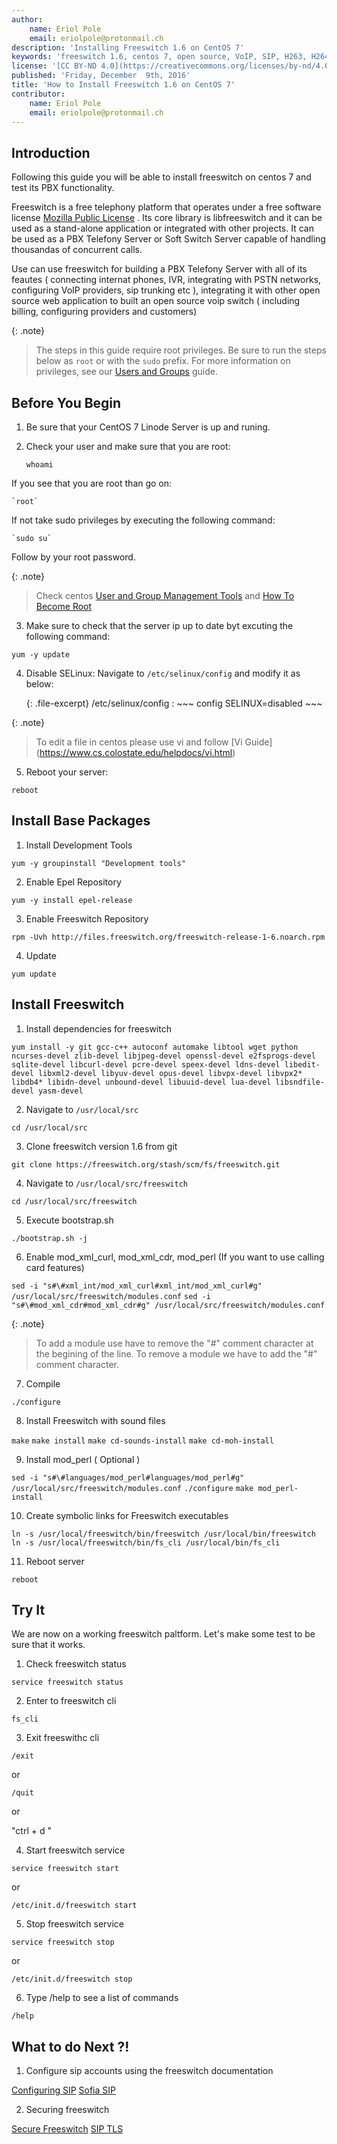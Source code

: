 ```yaml
---
author:
    name: Eriol Pole
    email: eriolpole@protonmail.ch
description: 'Installing Freeswitch 1.6 on CentOS 7'
keywords: 'freeswitch 1.6, centos 7, open source, VoIP, SIP, H263, H264, IVR, API, skypopen, H.323, SCCP'
license: '[CC BY-ND 4.0](https://creativecommons.org/licenses/by-nd/4.0)'
published: 'Friday, December  9th, 2016'
title: 'How to Install Freeswitch 1.6 on CentOS 7'
contributor:
    name: Eriol Pole
    email: eriolpole@protonmail.ch
---
```


## Introduction

Following this guide you will be able to install freeswitch on centos 7 and test its PBX functionality. 

Freeswitch is a free telephony platform that operates under a free software license [Mozilla Public License](https://www.mozilla.org/en-US/MPL/) . Its core library is libfreeswitch and it can be used as a stand-alone application or integrated with other projects. It can be used as a PBX Telefony Server or Soft Switch Server capable of handling thousandas of concurrent calls.

Use can use freeswitch for building a PBX Telefony Server with all of its feautes ( connecting internat phones, IVR, integrating with PSTN networks, configuring VoIP providers, sip trunking etc ), integrating it with other open source web application to built an open source voip switch ( including billing, configuring providers and customers)

{: .note}
>
> The steps in this guide require root privileges. Be sure to run the steps below as `root` or with the `sudo` prefix. For more information on privileges, see our [Users and Groups](/docs/tools-reference/linux-users-and-groups) guide. 

## Before You Begin

1. Be sure that your CentOS 7 Linode Server is up and runing.
2. Check your user and make sure that you are root:

    `whoami`

 If you see that you are root than go on:

    `root`
	
 If not take sudo privileges by executing the following command:

    `sudo su`
	
 Follow by your root password.

 {: .note}
 >
 > Check centos [User and Group Management Tools](https://www.centos.org/docs/5/html/Deployment_Guide-en-US/s1-users-tools.html) and  [How To Become Root](https://wiki.centos.org/TipsAndTricks/BecomingRoot)
	
3. Make sure to check that the server ip up to date byt excuting the following command: 

 `yum -y update`

4. Disable SELinux: Navigate to `/etc/selinux/config` and modify it as below:

    {: .file-excerpt}
    /etc/selinux/config
    :   ~~~ config
        SELINUX=disabled
        ~~~

 {: .note}
 >
 > To edit a file in centos please use vi and follow  [Vi Guide] (https://www.cs.colostate.edu/helpdocs/vi.html)

5. Reboot your server:

 `reboot`


## Install Base Packages

1. Install Development Tools

 `yum -y groupinstall "Development tools"`

2. Enable Epel Repository

 `yum -y install epel-release`

3. Enable Freeswitch Repository

 `rpm -Uvh http://files.freeswitch.org/freeswitch-release-1-6.noarch.rpm`

4. Update

 `yum update`

## Install Freeswitch

1. Install dependencies for freeswitch

 `yum install -y git gcc-c++ autoconf automake libtool wget python ncurses-devel zlib-devel libjpeg-devel openssl-devel e2fsprogs-devel sqlite-devel libcurl-devel pcre-devel speex-devel ldns-devel libedit-devel libxml2-devel libyuv-devel opus-devel libvpx-devel libvpx2* libdb4* libidn-devel unbound-devel libuuid-devel lua-devel libsndfile-devel yasm-devel`

2. Navigate to `/usr/local/src`

 `cd /usr/local/src`

3. Clone freeswitch version 1.6 from git 

 `git clone https://freeswitch.org/stash/scm/fs/freeswitch.git`

4. Navigate to `/usr/local/src/freeswitch`

 `cd /usr/local/src/freeswitch`

5. Execute bootstrap.sh

 `./bootstrap.sh -j`

6. Enable mod_xml_curl, mod_xml_cdr, mod_perl (If you want to use calling card features)

 `sed -i "s#\#xml_int/mod_xml_curl#xml_int/mod_xml_curl#g" /usr/local/src/freeswitch/modules.conf`
 `sed -i "s#\#mod_xml_cdr#mod_xml_cdr#g" /usr/local/src/freeswitch/modules.conf`

 {: .note}
 >
 > To add a module use have to remove the "#" comment character at the begining of the line. To remove a module we have to add the "#"    comment character. 

7. Compile

 `./configure`

8. Install Freeswitch with sound files

 `make`
 `make install`
 `make cd-sounds-install`
 `make cd-moh-install`

9. Install mod_perl ( Optional )

 `sed -i "s#\#languages/mod_perl#languages/mod_perl#g" /usr/local/src/freeswitch/modules.conf`
 `./configure`
 `make mod_perl-install`

10. Create symbolic links for Freeswitch executables

 `ln -s /usr/local/freeswitch/bin/freeswitch /usr/local/bin/freeswitch`
 `ln -s /usr/local/freeswitch/bin/fs_cli /usr/local/bin/fs_cli`

11. Reboot server 

 `reboot`

## Try It

We are now on a working freeswitch paltform. Let's make some test to be sure that it works.

1. Check freeswitch status

 `service freeswitch status`

2. Enter to freeswitch cli

 `fs_cli`

3. Exit freeswithc cli

 `/exit` 

 or 

 `/quit` 

 or 

 "ctrl + d "

4. Start freeswitch service

 `service freeswitch start`

 or 
 
 `/etc/init.d/freeswitch start`

5. Stop freeswitch service

 `service freeswitch stop`

 or 

 `/etc/init.d/freeswitch stop`

6. Type /help <enter> to see a list of commands

 `/help`

## What to do Next ?!

 1. Configure sip accounts using the freeswitch documentation

 [Configuring SIP](https://wiki.freeswitch.org/wiki/Configuring_SIP)
 [Sofia SIP](http://wiki.freeswitch.org/wiki/Sofia-SIP)


 2. Securing freeswitch

 [Secure Freeswitch](https://freeswitch.org/confluence/display/FREESWITCH/Security)
 [SIP TLS](https://wiki.freeswitch.org/wiki/SIP_TLS)

